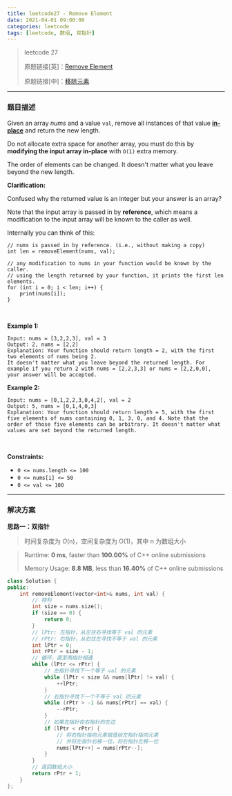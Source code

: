 ```yaml
---
title: leetcode27 - Remove Element
date: 2021-04-01 09:00:00
categories: leetcode
tags: [leetcode, 数组, 双指针]
---
```


> leetcode 27
>
> 原题链接[英]：[Remove Element](https://leetcode.com/problems/remove-element/)
>
> 原题链接[中]：[移除元素](https://leetcode-cn.com/problems/remove-element/)

<!--more-->

------

### 题目描述

Given an array *nums* and a value `val`, remove all instances of that value [**in-place**](https://en.wikipedia.org/wiki/In-place_algorithm) and return the new length.

Do not allocate extra space for another array, you must do this by **modifying the input array in-place** with `O(1)` extra memory.

The order of elements can be changed. It doesn't matter what you leave beyond the new length.

**Clarification:**

Confused why the returned value is an integer but your answer is an array?

Note that the input array is passed in by **reference**, which means a modification to the input array will be known to the caller as well.

Internally you can think of this:

```
// nums is passed in by reference. (i.e., without making a copy)
int len = removeElement(nums, val);

// any modification to nums in your function would be known by the caller.
// using the length returned by your function, it prints the first len elements.
for (int i = 0; i < len; i++) {
    print(nums[i]);
}
```

<br/>

**Example 1:**

```
Input: nums = [3,2,2,3], val = 3
Output: 2, nums = [2,2]
Explanation: Your function should return length = 2, with the first two elements of nums being 2.
It doesn't matter what you leave beyond the returned length. For example if you return 2 with nums = [2,2,3,3] or nums = [2,2,0,0], your answer will be accepted.
```

**Example 2:**

```
Input: nums = [0,1,2,2,3,0,4,2], val = 2
Output: 5, nums = [0,1,4,0,3]
Explanation: Your function should return length = 5, with the first five elements of nums containing 0, 1, 3, 0, and 4. Note that the order of those five elements can be arbitrary. It doesn't matter what values are set beyond the returned length.
```

<br/>

**Constraints:**

- `0 <= nums.length <= 100`
- `0 <= nums[i] <= 50`
- `0 <= val <= 100`

------

### 解决方案

**思路一：双指针**

> 时间复杂度为 *O*(n)，空间复杂度为 O(1)，其中 n 为数组大小

> Runtime: **0 ms**, faster than **100.00%** of C++ online submissions
>
> Memory Usage: **8.8 MB**, less than **16.40%** of C++ online submissions

```c++
class Solution {
public:
    int removeElement(vector<int>& nums, int val) {
        // 特判
        int size = nums.size();
        if (size == 0) {
            return 0;
        }
        // lPtr: 左指针，从左往右寻找等于 val 的元素
        // rPtr: 右指针，从右往左寻找不等于 val 的元素
        int lPtr = 0;
        int rPtr = size - 1;
        // 循环，直至两指针相遇
        while (lPtr <= rPtr) {
            // 左指针寻找下一个等于 val 的元素
            while (lPtr < size && nums[lPtr] != val) {
                ++lPtr;
            }
            // 右指针寻找下一个不等于 val 的元素
            while (rPtr > -1 && nums[rPtr] == val) {
                --rPtr;
            }
            // 如果左指针在右指针的左边
            if (lPtr < rPtr) {
                // 将右指针指向元素赋值给左指针指向元素
                // 并将左指针右移一位，将右指针左移一位
                nums[lPtr++] = nums[rPtr--];
            }
        }
        // 返回数组大小
        return rPtr + 1;
    }
};
```

